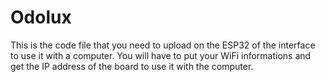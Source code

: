 # Odolux

This is the code file that you need to upload on the ESP32 of the interface to use it with a computer. You will have to put your WiFi informations and get the IP address of the board to use it with the computer.
